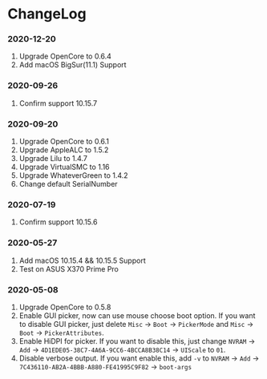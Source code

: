 # ChangeLog

### 2020-12-20
1. Upgrade OpenCore to 0.6.4
2. Add macOS BigSur(11.1) Support

### 2020-09-26

1. Confirm support 10.15.7

### 2020-09-20

1. Upgrade OpenCore to 0.6.1
2. Upgrade AppleALC to 1.5.2
3. Upgrade Lilu to 1.4.7
4. Upgrade VirtualSMC to 1.16
5. Upgrade WhateverGreen to 1.4.2
6. Change default SerialNumber

### 2020-07-19

1. Confirm support 10.15.6

### 2020-05-27

1. Add macOS 10.15.4 && 10.15.5 Support
2. Test on ASUS X370 Prime Pro

### 2020-05-08

1. Upgrade OpenCore to 0.5.8
2. Enable GUI picker, now can use mouse choose boot option. If you want to disable GUI picker, just delete `Misc` -> `Boot` -> `PickerMode` and `Misc` -> `Boot` -> `PickerAttributes`.
3. Enable HiDPI for picker. If you want to disable this, just change `NVRAM` -> `Add` -> `4D1EDE05-38C7-4A6A-9CC6-4BCCA8B38C14` -> `UIScale` to `01`.
4. Disable verbose output. If you want enable this, add `-v` to `NVRAM` -> `Add` -> `7C436110-AB2A-4BBB-A880-FE41995C9F82` -> `boot-args`
